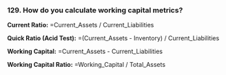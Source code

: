 ### 129. **How do you calculate working capital metrics?**

**Current Ratio:**
=Current_Assets / Current_Liabilities

**Quick Ratio (Acid Test):**
=(Current_Assets - Inventory) / Current_Liabilities

**Working Capital:**
=Current_Assets - Current_Liabilities

**Working Capital Ratio:**
=Working_Capital / Total_Assets
